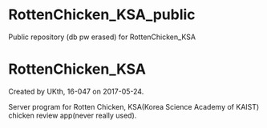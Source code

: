 # RottenChicken_KSA_public
Public repository (db pw erased) for RottenChicken_KSA

# RottenChicken_KSA
Created by UKth, 16-047 on 2017-05-24.

Server program for Rotten Chicken, KSA(Korea Science Academy of KAIST) chicken review app(never really used).
